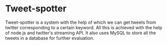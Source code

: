 # Tweet-spotter
Tweet-spotter is a system with the help of which we can get tweets from twitter corresponding to a certain keyword. All this is achieved with the help of node.js and twitter's streaming API.  It also uses MySQL to store all the tweets in a database for further evaluation.

